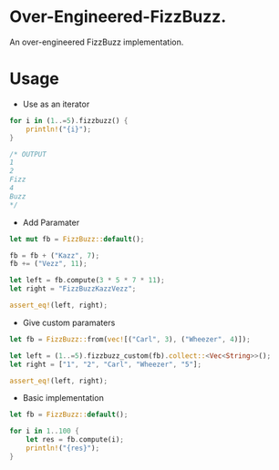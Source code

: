 # Over-Engineered-FizzBuzz.

An over-engineered FizzBuzz implementation.

# Usage
- Use as an iterator
```rust
for i in (1..=5).fizzbuzz() {
    println!("{i}");
}

/* OUTPUT
1
2
Fizz
4
Buzz
*/
```

- Add Paramater
```rust
let mut fb = FizzBuzz::default();

fb = fb + ("Kazz", 7);
fb += ("Vezz", 11);

let left = fb.compute(3 * 5 * 7 * 11);
let right = "FizzBuzzKazzVezz";

assert_eq!(left, right);
```

- Give custom paramaters
```rust
let fb = FizzBuzz::from(vec![("Carl", 3), ("Wheezer", 4)]);

let left = (1..=5).fizzbuzz_custom(fb).collect::<Vec<String>>();
let right = ["1", "2", "Carl", "Wheezer", "5"];

assert_eq!(left, right);
```

- Basic implementation
```rust
let fb = FizzBuzz::default();

for i in 1..100 {
    let res = fb.compute(i);
    println!("{res}");
}
```